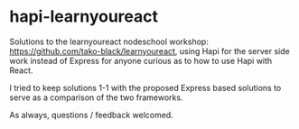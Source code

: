 # hapi-learnyoureact

Solutions to the learnyoureact nodeschool workshop: https://github.com/tako-black/learnyoureact,
using Hapi for the server side work instead of Express for anyone curious as to how to use Hapi with React. 

I tried to keep solutions 1-1 with the proposed Express based solutions to serve as a comparison of the two frameworks.

As always, questions / feedback welcomed.

